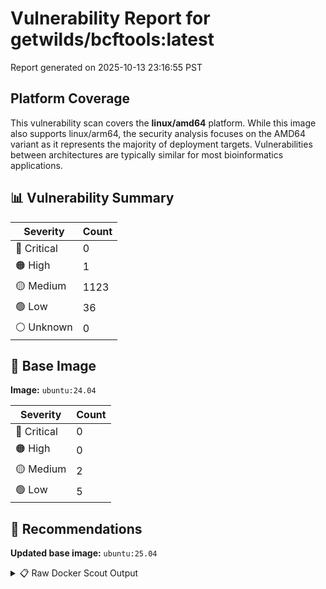 # Vulnerability Report for getwilds/bcftools:latest

Report generated on 2025-10-13 23:16:55 PST

## Platform Coverage

This vulnerability scan covers the **linux/amd64** platform. While this image also supports linux/arm64, the security analysis focuses on the AMD64 variant as it represents the majority of deployment targets. Vulnerabilities between architectures are typically similar for most bioinformatics applications.

## 📊 Vulnerability Summary

| Severity | Count |
|----------|-------|
| 🔴 Critical | 0 |
| 🟠 High | 1 |
| 🟡 Medium | 1123 |
| 🟢 Low | 36 |
| ⚪ Unknown | 0 |

## 🐳 Base Image

**Image:** `ubuntu:24.04`

| Severity | Count |
|----------|-------|
| 🔴 Critical | 0 |
| 🟠 High | 0 |
| 🟡 Medium | 2 |
| 🟢 Low | 5 |

## 🔄 Recommendations

**Updated base image:** `ubuntu:25.04`

<details>
<summary>📋 Raw Docker Scout Output</summary>

```text
Target             │  getwilds/bcftools:latest  │    0C     1H   1123M    36L   
    digest           │  e8406efeed4a                      │                               
  Base image         │  ubuntu:24.04                      │    0C     0H     2M     5L    
  Updated base image │  ubuntu:25.04                      │    0C     0H     2M     4L    
                     │                                    │                         -1    

What's next:
    View vulnerabilities → docker scout cves getwilds/bcftools:latest
    View base image update recommendations → docker scout recommendations getwilds/bcftools:latest
    Include policy results in your quickview by supplying an organization → docker scout quickview getwilds/bcftools:latest --org <organization>
```
</details>
